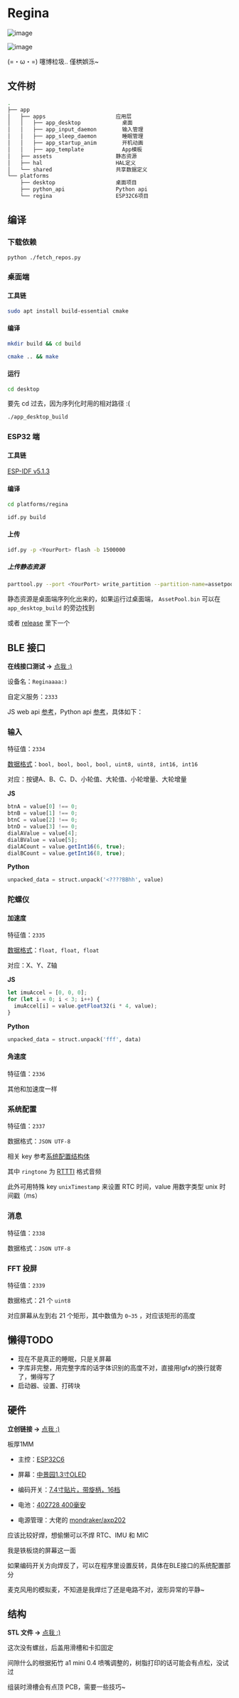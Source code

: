 # Regina

![image](https://pic.imgdb.cn/item/665f18615e6d1bfa058950f3.png)

![image](https://pic.imgdb.cn/item/665f185f5e6d1bfa05894e66.png)

(=・ω・=) 噻博柆圾.. 僅栱娯泺~

## 文件树

```bash
.
├── app
│   ├── apps                      应用层
│   │   ├── app_desktop             桌面
│   │   ├── app_input_daemon        输入管理
│   │   ├── app_sleep_daemon        睡眠管理
│   │   ├── app_startup_anim        开机动画
│   │   ├── app_template            App模板
│   ├── assets                    静态资源
│   ├── hal                       HAL定义
│   └── shared                    共享数据定义
└── platforms
    ├── desktop                   桌面项目
    ├── python_api                Python api
    └── regina                    ESP32C6项目
```

## 编译

### 下载依赖

```bash
python ./fetch_repos.py
```

### 桌面端

#### 工具链

```bash
sudo apt install build-essential cmake
```

#### 编译

```bash
mkdir build && cd build
```
```bash
cmake .. && make
```
#### 运行

```bash
cd desktop
```

要先 cd 过去，因为序列化时用的相对路径 :(

```bash
./app_desktop_build
```

### ESP32 端

#### 工具链

[ESP-IDF v5.1.3](https://docs.espressif.com/projects/esp-idf/en/v5.1.3/esp32s3/index.html)

#### 编译

```bash
cd platforms/regina
```

```bash
idf.py build
```

#### 上传

```bash
idf.py -p <YourPort> flash -b 1500000
```

##### 上传静态资源

```bash
parttool.py --port <YourPort> write_partition --partition-name=assetpool --input "path/to/AssetPool.bin"
```

静态资源是桌面端序列化出来的，如果运行过桌面端， `AssetPool.bin` 可以在 `app_desktop_build` 的旁边找到

或者 [release](https://github.com/Forairaaaaa/Regina/releases/latest) 里下一个

## BLE 接口

**在线接口测试 ->** [点我 :)](https://phalange.vercel.app/)

设备名：`Reginaaaa:)`

自定义服务：`2333`

JS web api [参考](https://github.com/Forairaaaaa/Phalange/blob/main/app/page.tsx#L40)，Python api [参考](https://github.com/Forairaaaaa/Regina/tree/main/platforms/python_api)，具体如下：

### 输入

特征值：`2334`

[数据格式](https://github.com/Forairaaaaa/Regina/blob/main/platforms/regina/main/hal_regina/components/hal_ble.cpp#L50)：`bool, bool, bool, bool, uint8, uint8, int16, int16`

对应：按键A、B、C、D、小轮值、大轮值、小轮增量、大轮增量

**JS**

```js
btnA = value[0] !== 0;
btnB = value[1] !== 0;
btnC = value[2] !== 0;
btnD = value[3] !== 0;
dialAValue = value[4];
dialBValue = value[5];
dialACount = value.getInt16(6, true);
dialBCount = value.getInt16(8, true);
```

**Python**

```python
unpacked_data = struct.unpack('<????BBhh', value)
```

### 陀螺仪

#### 加速度

特征值：`2335`

[数据格式](https://github.com/Forairaaaaa/Regina/blob/main/platforms/regina/main/hal_regina/components/hal_ble.cpp#L103)：`float, float, float`

对应：X、Y、Z轴

**JS**

```js
let imuAccel = [0, 0, 0];
for (let i = 0; i < 3; i++) {
  imuAccel[i] = value.getFloat32(i * 4, value);
}
```

**Python**

```python
unpacked_data = struct.unpack('fff', data)
```

#### 角速度

特征值：`2336`

其他和加速度一样

### 系统配置

特征值：`2337`

数据格式：`JSON UTF-8`

相关 key 参考[系统配置结构体](https://github.com/Forairaaaaa/Regina/blob/main/app/hal/types.h#L100)

其中 `ringtone` 为 [RTTTI](https://en.wikipedia.org/wiki/Run-time_type_information) 格式音频

此外可用特殊 key `unixTimestamp` 来设置 RTC 时间，value 用数字类型 unix 时间戳（ms）

### 消息

特征值：`2338`

数据格式：`JSON UTF-8`

### FFT 投屏 

特征值：`2339`

数据格式：21 个 `uint8`

对应屏幕从左到右 21 个矩形，其中数值为 `0~35` ，对应该矩形的高度

## 懒得TODO

- 现在不是真正的睡眠，只是关屏幕
- 字库非完整，用完整字库的话字体识别的高度不对，直接用lgfx的换行就寄了，懒得写了
- 启动器、设置、打砖块

## 硬件

**立创链接 ->** [点我 :)](https://oshwhub.com/eedadada/phalange)

板厚1MM

- 主控：[ESP32C6](https://item.taobao.com/item.htm?_u=42bdtj0fc30b&id=745245326098&spm=a1z09.2.0.0.52ce2e8dzg9AZA)

- 屏幕：[中景园1.3寸OLED](https://item.taobao.com/item.htm?_u=42bdtj0f8fa9&id=634786783290&spm=a1z09.2.0.0.52ce2e8dzg9AZA)

- 编码开关：[7.4寸贴片，带旋柄，16档](https://detail.tmall.com/item.htm?_u=42bdtj0f1a01&id=608662157272&spm=a1z09.2.0.0.52ce2e8dzg9AZA&skuId=5177216842298)

- 电池：[402728 400毫安](https://detail.tmall.com/item.htm?_u=42bdtj0f77a8&id=632947661144&spm=a1z09.2.0.0.52ce2e8dzg9AZA)
- 电源管理：大佬的 [mondraker/axp202](https://oshwhub.com/mondraker/axp202-zeng-ge-yan-zheng)

应该比较好焊，想偷懒可以不焊 RTC、IMU 和 MIC

我是铁板烧的屏幕这一面

如果编码开关方向焊反了，可以在程序里设置反转，具体在BLE接口的系统配置部分

麦克风用的模拟麦，不知道是我焊烂了还是电路不对，波形异常的平静~

## 结构

**STL 文件 ->** [点我 :)](https://github.com/Forairaaaaa/Regina/releases/latest)

这次没有螺丝，后盖用滑槽和卡扣固定

间隙什么的根据拓竹 a1 mini 0.4 喷嘴调整的，树脂打印的话可能会有点松，没试过

组装时滑槽会有点顶 PCB，需要一些技巧~

